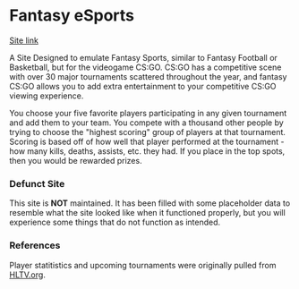 # Fantasy eSports

[Site link](https://csgo-fantasy-esports.herokuapp.com/)

A Site Designed to emulate Fantasy Sports, similar to Fantasy Football or Basketball, but for the videogame CS:GO. CS:GO has a competitive scene with over 30 major tournaments scattered throughout the year, and fantasy CS:GO allows you to add extra entertainment to your competitive CS:GO viewing experience.

You choose your five favorite players participating in any given tournament and add them to your team. You compete with a thousand other people by trying to choose the "highest scoring" group of players at that tournament. Scoring is based off of how well that player performed at the tournament - how many kills, deaths, assists, etc. they had. If you place in the top spots, then you would be rewarded prizes.

### Defunct Site
This site is **NOT** maintained. It has been filled with some placeholder data to resemble what the site looked like when it functioned properly, but you will experience some things that do not function as intended.

### References

Player statitistics and upcoming tournaments were originally pulled from [HLTV.org](https://www.hltv.org).
